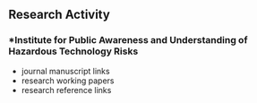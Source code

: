 ##  Research Activity

### *Institute for Public Awareness and Understanding of Hazardous Technology Risks

- journal manuscript links
- research working papers
- research reference links